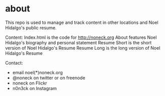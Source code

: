 about
=====

This repo is used to manage and track content in other locations and Noel Hidalgo's public resume.

Content:
	Index.html is the code for http://noneck.org
	About features Noel Hidalgo's biography and personal statement
	Resume Short is the short version of Noel Hidalgo's Resume
	Resume Long is the long version of Noel Hidalgo's Resume

Contact:
* email noel(*)noneck.org
* @noneck on twitter or on freenode
* noneck on Flickr
* n0n3ck on Instagram